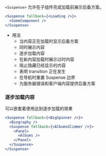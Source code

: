 
```<Suspense>``` 允许在子组件完成加载前展示后备方案。
```jsx
<Suspense fallback={<Loading />}>
  <SomeComponent />
</Suspense>
```
- 用法
  - 当内容正在加载时显示后备方案
  - 同时展示内容
  - 逐步加载内容
  - 在新内容加载时展示过时内容
  - 阻止隐藏已经显示的内容
  - 表明 transition 正在发生
  - 在导航时重置 Suspense 边界
  - 为服务器错误和客户端内容提供后备方案

### 逐步加载内容
可以嵌套着使用达到逐步加载的效果
```jsx
<Suspense fallback={<BigSpinner />}>
  <Biography />
  <Suspense fallback={<AlbumsGlimmer />}>
    <Panel>
      <Albums />
    </Panel>
  </Suspense>
</Suspense>
```